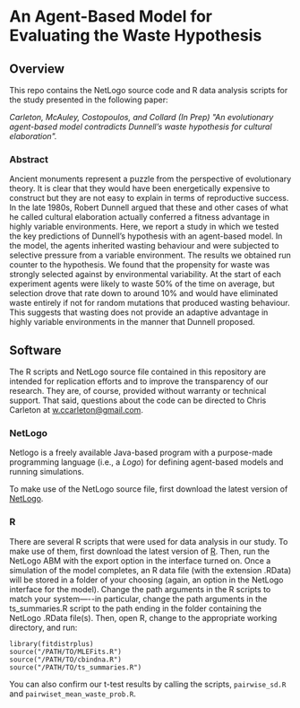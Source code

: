# An Agent-Based Model for Evaluating the Waste Hypothesis
## Overview
This repo contains the NetLogo source code and R data analysis scripts for the study presented in the following paper:

*Carleton, McAuley, Costopoulos, and Collard (In Prep) "An evolutionary agent-based model contradicts Dunnell’s waste hypothesis for cultural elaboration".*

### Abstract
Ancient monuments represent a puzzle from the perspective of evolutionary theory. It is clear that they would have been energetically expensive to construct but they are not easy to explain in terms of reproductive success. In the late 1980s, Robert Dunnell argued that these and other cases of what he called cultural elaboration actually conferred a fitness advantage in highly variable environments. Here, we report a study in which we tested the key predictions of Dunnell’s hypothesis with an agent-based model. In the model, the agents inherited wasting behaviour and were subjected to selective pressure from a variable environment. The results we obtained run counter to the hypothesis. We found that the propensity for waste was strongly selected against by environmental variability. At the start of each experiment agents were likely to waste 50% of the time on average, but selection drove that rate down to around 10% and would have eliminated waste entirely if not for random mutations that produced wasting behaviour. This suggests that wasting does not provide an adaptive advantage in highly variable environments in the manner that Dunnell proposed.

## Software
The R scripts and NetLogo source file contained in this repository are intended for replication efforts and to improve the transparency of our research. They are, of course, provided without warranty or technical support. That said, questions about the code can be directed to Chris Carleton at w.ccarleton@gmail.com.

### NetLogo
Netlogo is a freely available Java-based program with a purpose-made programming language (i.e., a *Logo*) for defining agent-based models and running simulations.

To make use of the NetLogo source file, first download the latest version of [NetLogo](https://ccl.northwestern.edu/netlogo/download.shtml).

### R
There are several R scripts that were used for data analysis in our study. To make use of them, first download the latest version of [R](https://www.r-project.org/). Then, run the NetLogo ABM with the export option in the interface turned on. Once a simulation of the model completes, an R data file (with the extension .RData) will be stored in a folder of your choosing (again, an option in the NetLogo interface for the model). Change the path arguments in the R scripts to match your system—--in particular, change the path arguments in the ts_summaries.R script to the path ending in the folder containing the NetLogo .RData file(s). Then, open R, change to the appropriate working directory, and run:

```
library(fitdistrplus)
source("/PATH/TO/MLEFits.R")
source("/PATH/TO/cbindna.R")
source("/PATH/TO/ts_summaries.R")
```

You can also confirm our t-test results by calling the scripts, `pairwise_sd.R` and `pairwiset_mean_waste_prob.R`.
